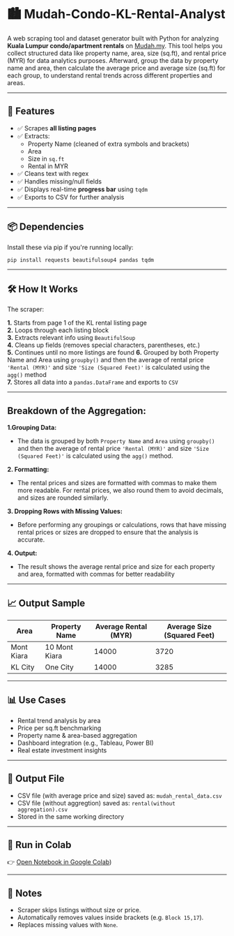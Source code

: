 # 🏙️ Mudah-Condo-KL-Rental-Analyst
A web scraping tool and dataset generator built with Python for analyzing **Kuala Lumpur condo/apartment rentals** on [Mudah.my](https://www.mudah.my/kuala-lumpur/apartment-condominium-for-rent). This tool helps you collect structured data like property name, area, size (sq.ft), and rental price (MYR) for data analytics purposes.
Afterward, group the data by property name and area, then calculate the average price and average size (sq.ft) for each group, to understand rental trends across different properties and areas.

---

## 🚀 Features

- ✅ Scrapes **all listing pages**
- ✅ Extracts:
  - Property Name (cleaned of extra symbols and brackets)
  - Area
  - Size in `sq.ft`
  - Rental in MYR
- ✅ Cleans text with regex
- ✅ Handles missing/null fields
- ✅ Displays real-time **progress bar** using `tqdm`
- ✅ Exports to CSV for further analysis

---

## 📦 Dependencies

Install these via pip if you're running locally:

```bash
pip install requests beautifulsoup4 pandas tqdm
```

---

## 🛠 How It Works

The scraper:

**1.** Starts from page 1 of the KL rental listing page  
**2.** Loops through each listing block  
**3.** Extracts relevant info using `BeautifulSoup`  
**4.** Cleans up fields (removes special characters, parentheses, etc.)  
**5.** Continues until no more listings are found 
**6.** Grouped by both Property Name and Area using `groupby()` and then the average of rental price `'Rental (MYR)'` and size `'Size (Squared Feet)'` is calculated using the `agg()` method  
**7.** Stores all data into a `pandas.DataFrame` and exports to `CSV`  

---

## Breakdown of the Aggregation:

**1.Grouping Data:**
- The data is grouped by both `Property Name` and `Area` using `groupby()` and then the average of rental price `'Rental (MYR)'` and size `'Size (Squared Feet)'` is calculated using the `agg()` method.

**2. Formatting:**
- The rental prices and sizes are formatted with commas to make them more readable. For rental prices, we also round them to avoid decimals, and sizes are rounded similarly.

**3. Dropping Rows with Missing Values:**
- Before performing any groupings or calculations, rows that have missing rental prices or sizes are dropped to ensure that the analysis is accurate.

**4. Output:**
- The result shows the average rental price and size for each property and area, formatted with commas for better readability

---

## 📈 Output Sample

| Area          | Property Name | Average Rental (MYR) |Average Size (Squared Feet) |
|---------------|---------------|----------------------|----------------------------|
| Mont Kiara   	| 10 Mont Kiara | 14000                | 3720                       |
| KL City       | One City      | 14000                | 3285                       |

---

## 📊 Use Cases

- Rental trend analysis by area  
- Price per sq.ft benchmarking  
- Property name & area-based aggregation  
- Dashboard integration (e.g., Tableau, Power BI)  
- Real estate investment insights  

---

## 📁 Output File

- CSV file (with average price and size) saved as: `mudah_rental_data.csv`
- CSV file (without aggregtion) saved as: `rental(without aggregation).csv` 
- Stored in the same working directory  

---

## 🔗 Run in Colab

👉 [Open Notebook in Google Colab](https://colab.research.google.com/drive/1pXJ-3Cjf0Gy05Nbd-pj0_p0ilvblEJ_w#scrollTo=Qcq72-Zkg-rr))

---

## 🧼 Notes

- Scraper skips listings without size or price.  
- Automatically removes values inside brackets (e.g. `Block 15,17`).  
- Replaces missing values with `None`.  






